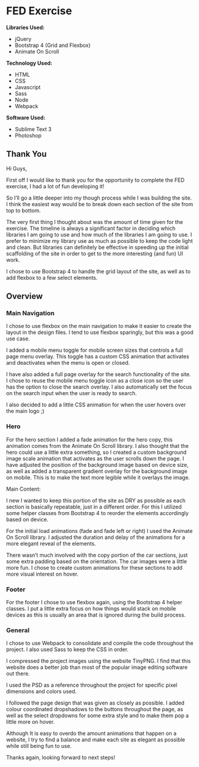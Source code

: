 # FED Exercise

**Libraries Used:**

* jQuery
* Bootstrap 4 (Grid and Flexbox)
* Animate On Scroll

**Technology Used:**

* HTML
* CSS
* Javascript
* Sass
* Node
* Webpack

**Software Used:**

* Sublime Text 3
* Photoshop

## Thank You

Hi Guys,

First off I would like to thank you for the opportunity to complete the FED exercise, I had a lot of fun developing it!

So I’ll go a little deeper into my though process while I was building the site. I think the easiest way would be to break down each section of the site from top to bottom.

The very first thing I thought about was the amount of time given for the exercise. The timeline is always a significant factor in deciding which libraries I am going to use and how much of the libraries I am going to use. I prefer to minimize my library use as much as possible to keep the code light and clean. But libraries can definitely be effective in speeding up the initial scaffolding of the site in order to get to the more interesting (and fun) UI work.

I chose to use Bootstrap 4 to handle the grid layout of the site, as well as to add flexbox to a few select elements.

## Overview

### Main Navigation

I chose to use flexbox on the main navigation to make it easier to create the layout in the design files. I tend to use flexbox sparingly, but this was a good use case.

I added a mobile menu toggle for mobile screen sizes that controls a full page menu overlay. This toggle has a custom CSS animation that activates and deactivates when the menu is open or closed.

I have also added a full page overlay for the search functionality of the site. I chose to reuse the mobile menu toggle icon as a close icon so the user has the option to close the search overlay. I also automatically set the focus on the search input when the user is ready to search.

I also decided to add a little CSS animation for when the user hovers over the main logo ;)


### Hero

For the hero section I added a fade animation for the hero copy, this animation comes from the Animate On Scroll library. I also thought that the hero could use a little extra something, so I created a custom background image scale animation that activates as the user scrolls down the page. I have adjusted the position of the background image based on device size, as well as added a transparent gradient overlay for the background image on mobile. This is to make the text more legible while it overlays the image.

Main Content:

I new I wanted to keep this portion of the site as DRY as possible as each section is basically repeatable, just in a different order. For this I utilized some helper classes from Bootstrap 4 to reorder the elements accordingly based on device.

For the initial load animations (fade and fade left or right) I used the Animate On Scroll library. I adjusted the duration and delay of the animations for a more elegant reveal of the elements.

There wasn’t much involved with the copy portion of the car sections, just some extra padding based on the orientation. The car images were a little more fun. I chose to create custom animations for these sections to add more visual interest on hover.


### Footer

For the footer I chose to use flexbox again, using the Bootstrap 4 helper classes. I put a little extra focus on how things would stack on mobile devices as this is usually an area that is ignored during the build process.


### General

I chose to use Webpack to consolidate and compile the code throughout the project. I also used Sass to keep the CSS in order.

I compressed the project images using the website TinyPNG. I find that this website does a better job than most of the popular image editing software out there.

I used the PSD as a reference throughout the project for specific pixel dimensions and colors used.

I followed the page design that was given as closely as possible. I added colour coordinated dropshadows to the buttons throughout the page, as well as the select dropdowns for some extra style and to make them pop a little more on hover.

Although It is easy to overdo the amount animations that happen on a website, I try to find a balance and make each site as elegant as possible while still being fun to use.



Thanks again, looking forward to next steps!
